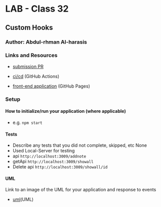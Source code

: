 # LAB - Class 32

## Custom Hooks

### Author: Abdul-rhman Al-harasis 

### Links and Resources

- [submission PR](https://github.com/401-advanced-javascript-Dante/lab32/pull/1)

- [ci/cd](https://github.com/401-advanced-javascript-Dante/lab32/actions/runs/54254015) (GitHub Actions)

- [front-end application](https://401-advanced-javascript-dante.github.io/lab32/) (GitHub Pages)

### Setup


#### How to initialize/run your application (where applicable)

- e.g. `npm start`

#### Tests
- Describe any tests that you did not complete, skipped, etc None
- Used Local-Server for testing 
- api `http://localhost:3009/addnote`
- getApi  `http://localhost:3009/showall`
- Delete api  `http://localhost:3009/showall/id`


#### UML

Link to an image of the UML for your application and response to events
- [uml](https://i.ibb.co/Hqs3mqM/custom.jpg)(UML)

